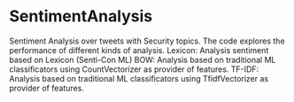 # SentimentAnalysis
Sentiment Analysis over tweets with Security topics.
The code explores the performance of different kinds of analysis.
Lexicon: Analysis sentiment based on Lexicon (Senti-Con ML)
BOW: Analysis based on traditional ML classificators using CountVectorizer as provider of features.
TF-IDF: Analysis based on traditional ML classificators using TfidfVectorizer as provider of features.
